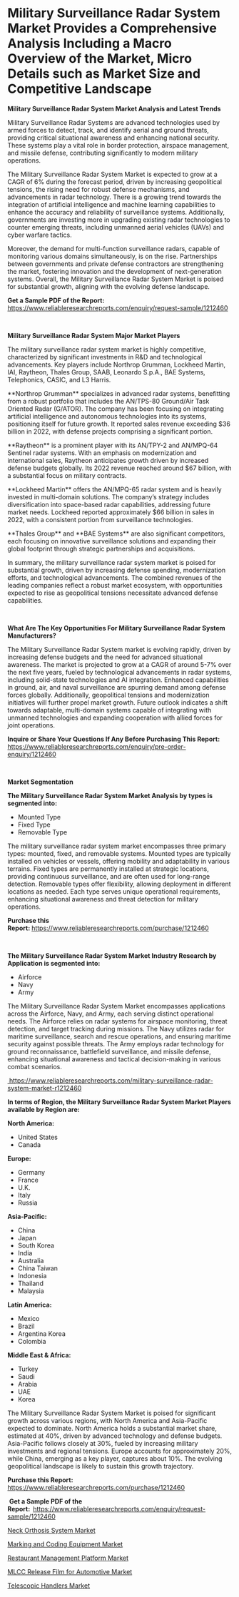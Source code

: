 <p><h1>Military Surveillance Radar System Market Provides a Comprehensive Analysis Including a Macro Overview of the Market, Micro Details such as Market Size and Competitive Landscape</h1></p><p><strong>Military Surveillance Radar System Market Analysis and Latest Trends</strong></p>
<p><p>Military Surveillance Radar Systems are advanced technologies used by armed forces to detect, track, and identify aerial and ground threats, providing critical situational awareness and enhancing national security. These systems play a vital role in border protection, airspace management, and missile defense, contributing significantly to modern military operations.</p><p>The Military Surveillance Radar System Market is expected to grow at a CAGR of 6% during the forecast period, driven by increasing geopolitical tensions, the rising need for robust defense mechanisms, and advancements in radar technology. There is a growing trend towards the integration of artificial intelligence and machine learning capabilities to enhance the accuracy and reliability of surveillance systems. Additionally, governments are investing more in upgrading existing radar technologies to counter emerging threats, including unmanned aerial vehicles (UAVs) and cyber warfare tactics.</p><p>Moreover, the demand for multi-function surveillance radars, capable of monitoring various domains simultaneously, is on the rise. Partnerships between governments and private defense contractors are strengthening the market, fostering innovation and the development of next-generation systems. Overall, the Military Surveillance Radar System Market is poised for substantial growth, aligning with the evolving defense landscape.</p></p>
<p><strong>Get a Sample PDF of the Report:&nbsp;</strong> <a href="https://www.reliableresearchreports.com/enquiry/request-sample/1212460?utm_campaign=6&utm_medium=2&utm_source=Github&utm_content=ia&utm_term=06102024&utm_id=military-surveillance-radar-system">https://www.reliableresearchreports.com/enquiry/request-sample/1212460</a></p>
<p>&nbsp;</p>
<p><strong>Military Surveillance Radar System Major Market Players</strong></p>
<p><p>The military surveillance radar system market is highly competitive, characterized by significant investments in R&D and technological advancements. Key players include Northrop Grumman, Lockheed Martin, IAI, Raytheon, Thales Group, SAAB, Leonardo S.p.A., BAE Systems, Telephonics, CASIC, and L3 Harris.</p><p>**Northrop Grumman** specializes in advanced radar systems, benefitting from a robust portfolio that includes the AN/TPS-80 Ground/Air Task Oriented Radar (G/ATOR). The company has been focusing on integrating artificial intelligence and autonomous technologies into its systems, positioning itself for future growth. It reported sales revenue exceeding $36 billion in 2022, with defense projects comprising a significant portion.</p><p>**Raytheon** is a prominent player with its AN/TPY-2 and AN/MPQ-64 Sentinel radar systems. With an emphasis on modernization and international sales, Raytheon anticipates growth driven by increased defense budgets globally. Its 2022 revenue reached around $67 billion, with a substantial focus on military contracts.</p><p>**Lockheed Martin** offers the AN/MPQ-65 radar system and is heavily invested in multi-domain solutions. The company’s strategy includes diversification into space-based radar capabilities, addressing future market needs. Lockheed reported approximately $66 billion in sales in 2022, with a consistent portion from surveillance technologies.</p><p>**Thales Group** and **BAE Systems** are also significant competitors, each focusing on innovative surveillance solutions and expanding their global footprint through strategic partnerships and acquisitions.</p><p>In summary, the military surveillance radar system market is poised for substantial growth, driven by increasing defense spending, modernization efforts, and technological advancements. The combined revenues of the leading companies reflect a robust market ecosystem, with opportunities expected to rise as geopolitical tensions necessitate advanced defense capabilities.</p></p>
<p>&nbsp;</p>
<p><strong>What Are The Key Opportunities For Military Surveillance Radar System Manufacturers?</strong></p>
<p><p>The Military Surveillance Radar System market is evolving rapidly, driven by increasing defense budgets and the need for advanced situational awareness. The market is projected to grow at a CAGR of around 5-7% over the next five years, fueled by technological advancements in radar systems, including solid-state technologies and AI integration. Enhanced capabilities in ground, air, and naval surveillance are spurring demand among defense forces globally. Additionally, geopolitical tensions and modernization initiatives will further propel market growth. Future outlook indicates a shift towards adaptable, multi-domain systems capable of integrating with unmanned technologies and expanding cooperation with allied forces for joint operations.</p></p>
<p><strong>Inquire or Share Your Questions If Any Before Purchasing This Report:</strong> <a href="https://www.reliableresearchreports.com/enquiry/pre-order-enquiry/1212460?utm_campaign=6&utm_medium=2&utm_source=Github&utm_content=ia&utm_term=06102024&utm_id=military-surveillance-radar-system">https://www.reliableresearchreports.com/enquiry/pre-order-enquiry/1212460</a></p>
<p>&nbsp;</p>
<p><strong>Market Segmentation</strong></p>
<p><strong>The Military Surveillance Radar System Market Analysis by types is segmented into:</strong></p>
<p><ul><li>Mounted Type</li><li>Fixed Type</li><li>Removable Type</li></ul></p>
<p><p>The military surveillance radar system market encompasses three primary types: mounted, fixed, and removable systems. Mounted types are typically installed on vehicles or vessels, offering mobility and adaptability in various terrains. Fixed types are permanently installed at strategic locations, providing continuous surveillance, and are often used for long-range detection. Removable types offer flexibility, allowing deployment in different locations as needed. Each type serves unique operational requirements, enhancing situational awareness and threat detection for military operations.</p></p>
<p><strong>Purchase this Report:&nbsp;</strong><a href="https://www.reliableresearchreports.com/purchase/1212460?utm_campaign=6&utm_medium=2&utm_source=Github&utm_content=ia&utm_term=06102024&utm_id=military-surveillance-radar-system">https://www.reliableresearchreports.com/purchase/1212460</a></p>
<p>&nbsp;</p>
<p><strong>The Military Surveillance Radar System Market Industry Research by Application is segmented into:</strong></p>
<p><ul><li>Airforce</li><li>Navy</li><li>Army</li></ul></p>
<p><p>The Military Surveillance Radar System Market encompasses applications across the Airforce, Navy, and Army, each serving distinct operational needs. The Airforce relies on radar systems for airspace monitoring, threat detection, and target tracking during missions. The Navy utilizes radar for maritime surveillance, search and rescue operations, and ensuring maritime security against possible threats. The Army employs radar technology for ground reconnaissance, battlefield surveillance, and missile defense, enhancing situational awareness and tactical decision-making in various combat scenarios.</p></p>
<p><a href="https://www.reliableresearchreports.com/military-surveillance-radar-system-market-r1212460?utm_campaign=6&utm_medium=2&utm_source=Github&utm_content=ia&utm_term=06102024&utm_id=military-surveillance-radar-system">&nbsp;https://www.reliableresearchreports.com/military-surveillance-radar-system-market-r1212460</a></p>
<p><strong>In terms of Region, the Military Surveillance Radar System Market Players available by Region are:</strong></p>
<p>
    <p> <strong> North America: </strong>
        <ul>
            <li>United States</li>
            <li>Canada</li>
        </ul>
        </p> 
    <p> <strong> Europe: </strong>
        <ul>
            <li>Germany</li>
            <li>France</li>
            <li>U.K.</li>
            <li>Italy</li>
            <li>Russia</li>
        </ul>
        </p> 
    <p> <strong> Asia-Pacific: </strong>
        <ul>
            <li>China</li>
            <li>Japan</li>
            <li>South Korea</li>
            <li>India</li>
            <li>Australia</li>
            <li>China Taiwan</li>
            <li>Indonesia</li>
            <li>Thailand</li>
            <li>Malaysia</li>
        </ul>
        </p> 
    <p> <strong> Latin America: </strong>
        <ul>
            <li>Mexico</li>
            <li>Brazil</li>
            <li>Argentina Korea</li>
            <li>Colombia</li>
        </ul>
        </p> 
    <p> <strong> Middle East & Africa: </strong>
        <ul>
            <li>Turkey</li>
            <li>Saudi</li>
            <li>Arabia</li>
            <li>UAE</li>
            <li>Korea</li>
        </ul>
    </p>
    </p>
<p><p>The Military Surveillance Radar System Market is poised for significant growth across various regions, with North America and Asia-Pacific expected to dominate. North America holds a substantial market share, estimated at 40%, driven by advanced technology and defense budgets. Asia-Pacific follows closely at 30%, fueled by increasing military investments and regional tensions. Europe accounts for approximately 20%, while China, emerging as a key player, captures about 10%. The evolving geopolitical landscape is likely to sustain this growth trajectory.</p></p>
<p><strong>Purchase this Report: </strong><a href="https://www.reliableresearchreports.com/purchase/1212460?utm_campaign=6&utm_medium=2&utm_source=Github&utm_content=ia&utm_term=06102024&utm_id=military-surveillance-radar-system">https://www.reliableresearchreports.com/purchase/1212460</a></p>
<p>&nbsp;<strong>Get a Sample PDF of the Report:&nbsp;&nbsp;</strong><a href="https://www.reliableresearchreports.com/enquiry/request-sample/1212460?utm_campaign=6&utm_medium=2&utm_source=Github&utm_content=ia&utm_term=06102024&utm_id=military-surveillance-radar-system">https://www.reliableresearchreports.com/enquiry/request-sample/1212460</a></p>
<p><strong></strong></p>
<p><p><a href="https://github.com/AshrafKhan865/Market-Research-Report-List-1/blob/main/neck-orthosis-system-market.md?utm_campaign=6&utm_medium=2&utm_source=Github&utm_content=ia&utm_term=06102024&utm_id=military-surveillance-radar-system">Neck Orthosis System Market</a></p><p><a href="https://www.linkedin.com/pulse/marking-coding-equipment-market-emerging-trends-future-prospects-x0a3f?utm_campaign=6&utm_medium=2&utm_source=Github&utm_content=ia&utm_term=06102024&utm_id=military-surveillance-radar-system">Marking and Coding Equipment Market</a></p><p><a href="https://github.com/bmorecock/Market-Research-Report-List-5/blob/main/restaurant-management-platform-market.md?utm_campaign=6&utm_medium=2&utm_source=Github&utm_content=ia&utm_term=06102024&utm_id=military-surveillance-radar-system">Restaurant Management Platform Market</a></p><p><a href="https://issuu.com/reportprime-2/docs/mlcc-release-film-for-automotive-ma_3a6798ff82dd25?utm_campaign=6&utm_medium=2&utm_source=Github&utm_content=ia&utm_term=06102024&utm_id=military-surveillance-radar-system">MLCC Release Film for Automotive Market</a></p><p><a href="https://www.linkedin.com/pulse/top-trends-transforming-telescopic-handlers-market-2024-2031-anscf?utm_campaign=6&utm_medium=2&utm_source=Github&utm_content=ia&utm_term=06102024&utm_id=military-surveillance-radar-system">Telescopic Handlers Market</a></p></p>